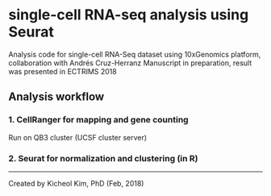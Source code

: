 # single-cell RNA-seq analysis using Seurat

Analysis code for single-cell RNA-Seq dataset using 10xGenomics platform, collaboration with Andrés Cruz-Herranz
Manuscript in preparation, result was presented in ECTRIMS 2018

## Analysis workflow
### 1. CellRanger for mapping and gene counting
Run on QB3 cluster (UCSF cluster server)

### 2. Seurat for normalization and clustering (in R)

-----
Created by Kicheol Kim, PhD (Feb, 2018)
